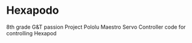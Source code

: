 # Hexapodo

8th grade G&T passion Project
Pololu Maestro Servo Controller code for controlling Hexapod 